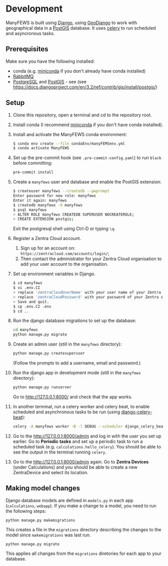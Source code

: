 # Development

ManyFEWS is built using [Django](https://www.djangoproject.com), using [GeoDjango](https://docs.djangoproject.com/en/3.2/ref/contrib/gis/) to work with geographical data in a [PostGIS](https://postgis.net) database. It uses [celery](https://docs.celeryproject.org/en/stable/index.html) to run scheduled and asyncronous tasks.

## Prerequisites

Make sure you have the following installed:

 * conda (e.g. [miniconda](https://docs.conda.io/en/latest/miniconda.html) if you don't already have conda installed)
 * [RabbitMQ](https://www.rabbitmq.com/download.html)
 * [PostgreSQL](https://www.postgresql.org/download/) and [PostGIS](https://postgis.net/docs/manual-3.2/postgis_installation.html) - see (see https://docs.djangoproject.com/en/3.2/ref/contrib/gis/install/postgis/)

## Setup

1. Clone this repository, open a terminal and cd to the repository root.
2. Install conda (I recommend [miniconda](https://docs.conda.io/en/latest/miniconda.html) if you don't have conda installed).
3. Install and activate the ManyFEWS conda environment:

   ```bash
   $ conda env create --file condaEnv/manyFEMSenv.yml
   $ conda activate ManyFEWS
   ```

4. Set up the pre-commit hook (see `.pre-commit-config.yaml`) to run `black` before committing:

   ```bash
   pre-commit install
   ```

5. Create a `manyfews` user and database and enable the PostGIS extension:

   ```bash
   $ createuser manyfews --createdb --pwprompt
   Enter password for new role: manyfews
   Enter it again: manyfews
   $ createdb manyfews -O manyfews
   $ psql manyfews
   > ALTER ROLE manyfews CREATEDB SUPERUSER NOCREATEROLE;
   > CREATE EXTENSION postgis;
   ```

   Exit the postgresql shell using Ctrl-D or typing `\q`.


6. Register a Zentra Cloud account.
   1. Sign up for an account on: `https://zentracloud.com/accounts/login/`;
   2. Then contact the administrator for your Zentra Cloud organisation to add your user account to the organisation.


7. Set up environment variables in Django.  
   ```bash
   $ cd manyfews
   $ vi .env.CI
   > replace 'zentraCloudUserName' with your user name of your Zentra cloud account.
   > replace 'zentraCloudPassword' with your password of your Zentra cloud account.
   > Save and quit.
   $ cp .env.CI .env
   $ cd ..
   ```

8. Run the django database migrations to set up the database:

   ```bash
   cd manyfews
   python manage.py migrate
   ```

9. Create an admin user (still in the `manyfews` directory):

   ```bash
   python manage.py createsuperuser
   ```

   (Follow the prompts to add a username, email and password.)

10. Run the django app in development mode (still in the `manyfews` directory):

    ```bash
    python manage.py runserver
    ```

    Go to http://127.0.0.1:8000/ and check that the app works.

11. In another terminal, run a celery worker and celery beat, to enable scheduled and asynchronous tasks to be run (using [django-celery-beat](https://django-celery-beat.readthedocs.io/en/latest/#)):

    ```bash
    celery -A manyfews worker -B -l DEBUG --scheduler django_celery_beat.schedulers:DatabaseScheduler
    ```

12. Go to the http://127.0.0.1:8000/admin and log in with the user you set up earlier. Go to **Periodic tasks** and set up a periodic task to run a scheduled task (e.g. `calculations.hello_celery`). You should be able to see the output in the terminal running `celery`.

13. Go to the http://127.0.0.1:8000/admin again. Go to **Zentra Devices** (under Calculations) and you should be able to create a new ZentraDevice and select its location.


## Making model changes

Django database models are defined in `models.py` in each app (`calculations`, `webapp`). If you make a change to a model, you need to run the following steps:

```
python manage.py makemigrations
```

This creates a file in the `migrations` directory describing the changes to the model since `makemigrations` was last run.

```
python manage.py migrate
```

This applies all changes from the `migrations` diretories for each app to your database.

